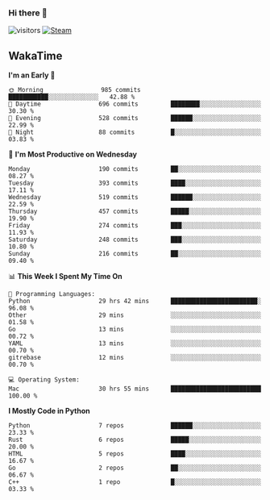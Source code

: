 ### Hi there 👋

![visitors](https://visitor-badge.glitch.me/badge?page_id=zhourunlai)
[![Steam](https://img.shields.io/badge/dynamic/json?url=https%3A%2F%2Fapi.swo.moe%2Fstats%2Fsteamgames%2F76561198285156854&query=count&color=0b1a37&label=Steam&labelColor=134375&logo=steam&suffix=+games&cacheSeconds=3600)](http://steamcommunity.com/profiles/76561198285156854)

## WakaTime
<!--START_SECTION:waka-->
**I'm an Early 🐤** 

```text
🌞 Morning                985 commits         ███████████░░░░░░░░░░░░░░   42.88 % 
🌆 Daytime                696 commits         ████████░░░░░░░░░░░░░░░░░   30.30 % 
🌃 Evening                528 commits         ██████░░░░░░░░░░░░░░░░░░░   22.99 % 
🌙 Night                  88 commits          █░░░░░░░░░░░░░░░░░░░░░░░░   03.83 % 
```
📅 **I'm Most Productive on Wednesday** 

```text
Monday                   190 commits         ██░░░░░░░░░░░░░░░░░░░░░░░   08.27 % 
Tuesday                  393 commits         ████░░░░░░░░░░░░░░░░░░░░░   17.11 % 
Wednesday                519 commits         ██████░░░░░░░░░░░░░░░░░░░   22.59 % 
Thursday                 457 commits         █████░░░░░░░░░░░░░░░░░░░░   19.90 % 
Friday                   274 commits         ███░░░░░░░░░░░░░░░░░░░░░░   11.93 % 
Saturday                 248 commits         ███░░░░░░░░░░░░░░░░░░░░░░   10.80 % 
Sunday                   216 commits         ██░░░░░░░░░░░░░░░░░░░░░░░   09.40 % 
```


📊 **This Week I Spent My Time On** 

```text
💬 Programming Languages: 
Python                   29 hrs 42 mins      ████████████████████████░   96.08 % 
Other                    29 mins             ░░░░░░░░░░░░░░░░░░░░░░░░░   01.58 % 
Go                       13 mins             ░░░░░░░░░░░░░░░░░░░░░░░░░   00.72 % 
YAML                     13 mins             ░░░░░░░░░░░░░░░░░░░░░░░░░   00.70 % 
gitrebase                12 mins             ░░░░░░░░░░░░░░░░░░░░░░░░░   00.70 % 

💻 Operating System: 
Mac                      30 hrs 55 mins      █████████████████████████   100.00 % 
```

**I Mostly Code in Python** 

```text
Python                   7 repos             ██████░░░░░░░░░░░░░░░░░░░   23.33 % 
Rust                     6 repos             █████░░░░░░░░░░░░░░░░░░░░   20.00 % 
HTML                     5 repos             ████░░░░░░░░░░░░░░░░░░░░░   16.67 % 
Go                       2 repos             ██░░░░░░░░░░░░░░░░░░░░░░░   06.67 % 
C++                      1 repo              █░░░░░░░░░░░░░░░░░░░░░░░░   03.33 % 
```




<!--END_SECTION:waka-->
